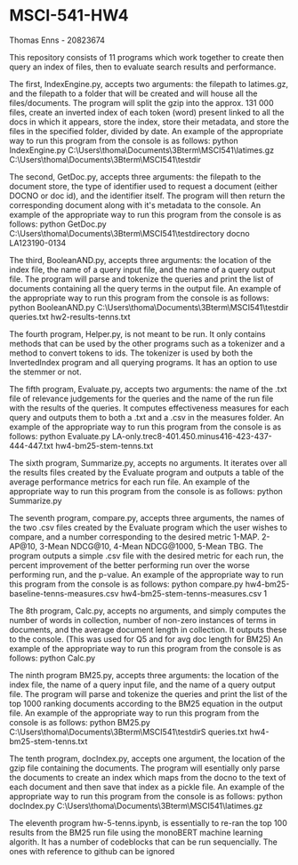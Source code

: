 # MSCI-541-HW4

Thomas Enns - 20823674

This repository consists of 11 programs which work together to create then query an index of files, then to evaluate search results and performance.

The first, IndexEngine.py, accepts two arguments: the filepath to latimes.gz, and the filepath to a folder that will be created and will house all the files/documents. The program will split the gzip into the approx. 131 000 files, create an inverted index of each token (word) present linked to all the docs in which it appears, store the index, store their metadata, and store the files in the specified folder, divided by date.  An example of the appropriate way to run this program from the console is as follows:
python IndexEngine.py C:\Users\thoma\Documents\3Bterm\MSCI541\latimes.gz C:\Users\thoma\Documents\3Bterm\MSCI541\testdir

The second, GetDoc.py, accepts three arguments: the filepath to the document store, the type of identifier used to request a document (either DOCNO or doc id), and the identifier itself. The program will then return the corresponding document along with it's metadata to the console. An example of the appropriate way to run this program from the console is as follows:
python GetDoc.py C:\Users\thoma\Documents\3Bterm\MSCI541\testdirectory docno LA123190-0134

The third, BooleanAND.py, accepts three arguments: the location of the index file, the name of a query input file, and the name of a query output file. The program will parse and tokenize the queries and print the list of documents containing all the query terms in the output file. An example of the appropriate way to run this program from the console is as follows:
python BooleanAND.py C:\Users\thoma\Documents\3Bterm\MSCI541\testdir queries.txt hw2-results-tenns.txt

The fourth program, Helper.py, is not meant to be run. It only contains methods that can be used by the other programs such as a tokenizer and a method to convert tokens to ids. The tokenizer is used by both the InvertedIndex program and all querying programs. It has an option to use the stemmer or not.

The fifth program, Evaluate.py, accepts two arguments: the name of the .txt file of relevance judgements for the queries and the name of the run file with the results of the queries. It computes effectiveness measures for each query and outputs them to both a .txt and a .csv in the measures folder. An example of the appropriate way to run this program from the console is as follows:
python Evaluate.py LA-only.trec8-401.450.minus416-423-437-444-447.txt hw4-bm25-stem-tenns.txt

The sixth program, Summarize.py, accepts no arguments. It iterates over all the results files created by the Evaluate program and outputs a table of the average performance metrics for each run file. An example of the appropriate way to run this program from the console is as follows:
python Summarize.py

The seventh program, compare.py, accepts three arguments, the names of the two .csv files created by the Evaluate program which the user wishes to compare, and a number corresponding to the desired metric 1-MAP. 2-AP@10, 3-Mean NDCG@10, 4-Mean NDCG@1000, 5-Mean TBG. The program outputs a simple .csv file with the desired metric for each run, the percent improvement of the better performing run over the worse performing run, and the p-value. An example of the appropriate way to run this program from the console is as follows:
python compare.py hw4-bm25-baseline-tenns-measures.csv hw4-bm25-stem-tenns-measures.csv 1

The 8th program, Calc.py, accepts no arguments, and simply computes the number of words in collection, number of non-zero instances of terms in documents, and the average document length in collection. It outputs these to the console. (This was used for Q5 and for avg doc length for BM25) An example of the appropriate way to run this program from the console is as follows:
python Calc.py

The ninth program BM25.py, accepts three arguments: the location of the index file, the name of a query input file, and the name of a query output file. The program will parse and tokenize the queries and print the list of the top 1000 ranking documents according to the BM25 equation in the output file. An example of the appropriate way to run this program from the console is as follows: 
python BM25.py C:\Users\thoma\Documents\3Bterm\MSCI541\testdirS queries.txt hw4-bm25-stem-tenns.txt

The tenth program, docIndex.py, accepts one argument, the location of the gzip file containing the documents. The program will esentially only parse the documents to create an index which maps from the docno to the text of each document and then save that index as a pickle file. An example of the appropriate way to run this program from the console is as follows:
python docIndex.py C:\Users\thoma\Documents\3Bterm\MSCI541\latimes.gz 

The eleventh program hw-5-tenns.ipynb, is essentially to re-ran the top 100 results from the BM25 run file using the monoBERT machine learning algorith. It has a number of codeblocks that can be run sequencially. The ones with reference to github can be ignored




